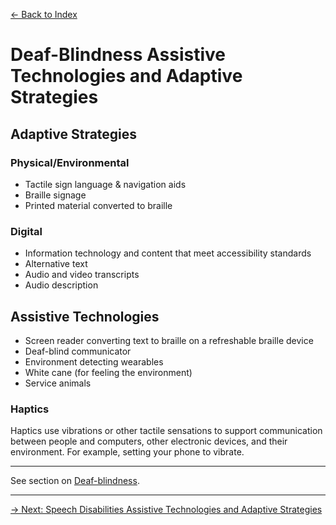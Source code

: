 [&larr; Back to Index](../index.md)

# Deaf-Blindness Assistive Technologies and Adaptive Strategies

## Adaptive Strategies

### Physical/Environmental
* Tactile sign language & navigation aids
* Braille signage
* Printed material converted to braille

### Digital
* Information technology and content that meet accessibility standards
* Alternative text
* Audio and video transcripts
* Audio description

## Assistive Technologies
* Screen reader converting text to braille on a refreshable braille device
* Deaf-blind communicator
* Environment detecting wearables
* White cane (for feeling the environment)
* Service animals

### Haptics
Haptics use vibrations or other tactile sensations to support communication between people and computers, other electronic devices, and their environment. For example, setting your phone to vibrate.

---

See section on [Deaf-blindness](/1-disabilities-challenges-and-assistive-technologies/b-disabilities/deaf-blindness.md).

--- 

[&rarr; Next: Speech Disabilities Assistive Technologies and Adaptive Strategies](speech-disabilities.md)
